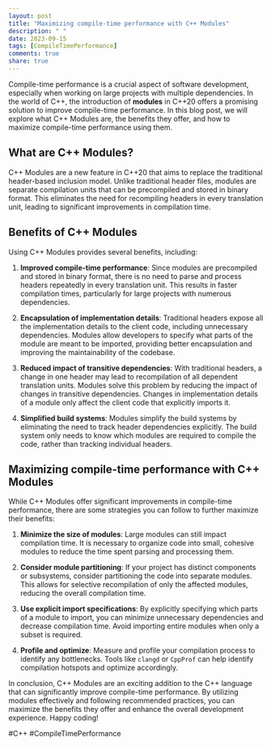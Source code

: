 ```yaml
---
layout: post
title: "Maximizing compile-time performance with C++ Modules"
description: " "
date: 2023-09-15
tags: [CompileTimePerformance]
comments: true
share: true
---
```


Compile-time performance is a crucial aspect of software development, especially when working on large projects with multiple dependencies. In the world of C++, the introduction of **modules** in C++20 offers a promising solution to improve compile-time performance. In this blog post, we will explore what C++ Modules are, the benefits they offer, and how to maximize compile-time performance using them.

## What are C++ Modules?
C++ Modules are a new feature in C++20 that aims to replace the traditional header-based inclusion model. Unlike traditional header files, modules are separate compilation units that can be precompiled and stored in binary format. This eliminates the need for recompiling headers in every translation unit, leading to significant improvements in compilation time.

## Benefits of C++ Modules
Using C++ Modules provides several benefits, including:

1. **Improved compile-time performance**: Since modules are precompiled and stored in binary format, there is no need to parse and process headers repeatedly in every translation unit. This results in faster compilation times, particularly for large projects with numerous dependencies.

2. **Encapsulation of implementation details**: Traditional headers expose all the implementation details to the client code, including unnecessary dependencies. Modules allow developers to specify what parts of the module are meant to be imported, providing better encapsulation and improving the maintainability of the codebase.

3. **Reduced impact of transitive dependencies**: With traditional headers, a change in one header may lead to recompilation of all dependent translation units. Modules solve this problem by reducing the impact of changes in transitive dependencies. Changes in implementation details of a module only affect the client code that explicitly imports it.

4. **Simplified build systems**: Modules simplify the build systems by eliminating the need to track header dependencies explicitly. The build system only needs to know which modules are required to compile the code, rather than tracking individual headers.

## Maximizing compile-time performance with C++ Modules

While C++ Modules offer significant improvements in compile-time performance, there are some strategies you can follow to further maximize their benefits:

1. **Minimize the size of modules**: Large modules can still impact compilation time. It is necessary to organize code into small, cohesive modules to reduce the time spent parsing and processing them.

2. **Consider module partitioning**: If your project has distinct components or subsystems, consider partitioning the code into separate modules. This allows for selective recompilation of only the affected modules, reducing the overall compilation time.

3. **Use explicit import specifications**: By explicitly specifying which parts of a module to import, you can minimize unnecessary dependencies and decrease compilation time. Avoid importing entire modules when only a subset is required.

4. **Profile and optimize**: Measure and profile your compilation process to identify any bottlenecks. Tools like `clangd` or `CppProf` can help identify compilation hotspots and optimize accordingly.

In conclusion, C++ Modules are an exciting addition to the C++ language that can significantly improve compile-time performance. By utilizing modules effectively and following recommended practices, you can maximize the benefits they offer and enhance the overall development experience. Happy coding!

\#C++ #CompileTimePerformance